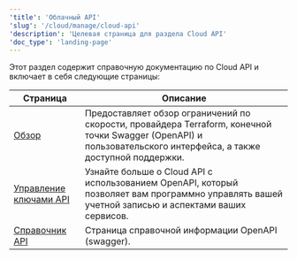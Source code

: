 ```yaml
---
'title': 'Облачный API'
'slug': '/cloud/manage/cloud-api'
'description': 'Целевая страница для раздела Cloud API'
'doc_type': 'landing-page'
---
```

Этот раздел содержит справочную документацию по Cloud API и включает в себя следующие страницы:

| Страница                                   | Описание                                                                                                                            |
|--------------------------------------------|-------------------------------------------------------------------------------------------------------------------------------------|
| [Обзор](/cloud/manage/api/api-overview)   | Предоставляет обзор ограничений по скорости, провайдера Terraform, конечной точки Swagger (OpenAPI) и пользовательского интерфейса, а также доступной поддержки.                    | 
| [Управление ключами API](/cloud/manage/openapi) | Узнайте больше о Cloud API с использованием OpenAPI, который позволяет вам программно управлять вашей учетной записью и аспектами ваших сервисов. |
| [Справочник API](https://clickhouse.com/docs/cloud/manage/api/swagger) | Страница справочной информации OpenAPI (swagger).                                                                                   |